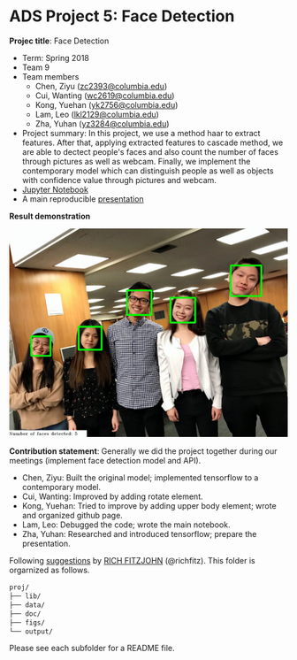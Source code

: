 # ADS Project 5: Face Detection

**Projec title**: Face Detection

+ Term: Spring 2018
+ Team 9
+ Team members
	+ Chen, Ziyu (zc2393@columbia.edu)
	+ Cui, Wanting (wc2619@columbia.edu)
	+ Kong, Yuehan (yk2756@columbia.edu)
	+ Lam, Leo (lkl2129@columbia.edu)
	+ Zha, Yuhan (yz3284@columbia.edu)
+ Project summary: In this project, we use a method haar to extract features. After that, applying extracted features to cascade method, we are able to dectect people's faces and also count the number of faces through pictures as well as webcam. Finally, we implement the contemporary model which can distinguish people as well as objects with confidence value through pictures and webcam.
+ [Jupyter Notebook](doc/main.ipynb)
+ A main reproducible [presentation](https://github.com/TZstatsADS/Spring2018-Project5-grp_9/blob/master/doc/main.pdf)

**Result demonstration**

![image](figs/img.jpeg)
	
**Contribution statement**: Generally we did the project together during our meetings (implement face detection model and API).
+ Chen, Ziyu: Built the original model; implemented tensorflow to a contemporary model.
+ Cui, Wanting: Improved by adding rotate element.  
+ Kong, Yuehan: Tried to improve by adding upper body element; wrote and organized github page.
+ Lam, Leo: Debugged the code; wrote the main notebook.
+ Zha, Yuhan: Researched and introduced tensorflow; prepare the presentation.

Following [suggestions](http://nicercode.github.io/blog/2013-04-05-projects/) by [RICH FITZJOHN](http://nicercode.github.io/about/#Team) (@richfitz). This folder is orgarnized as follows.

```
proj/
├── lib/
├── data/
├── doc/
├── figs/
└── output/
```

Please see each subfolder for a README file.
